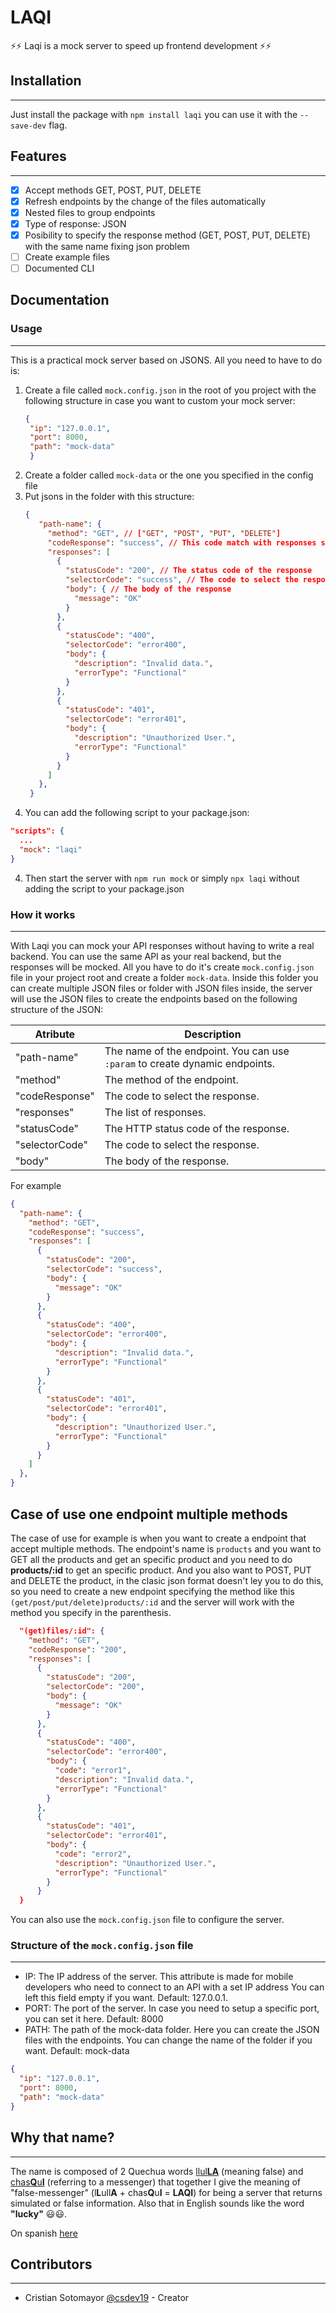 # LAQI

⚡⚡ Laqi is a mock server to speed up frontend development ⚡⚡

## Installation
------------

Just install the package with `npm install laqi` you can use it with the `--save-dev` flag.


## Features
-----------

- [x] Accept methods GET, POST, PUT, DELETE
- [x] Refresh endpoints by the change of the files automatically
- [x] Nested files to group endpoints
- [x] Type of response: JSON
- [x] Posibility to specify the response method (GET, POST, PUT, DELETE) with the same name fixing json problem
- [ ] Create example files
- [ ] Documented CLI

## Documentation

### Usage
------------

This is a practical mock server based on JSONS. All you need to have to do is:

1. Create a file called `mock.config.json` in the root of you project with the following structure in case you want to custom your mock server:
   ```json
   {
    "ip": "127.0.0.1",
    "port": 8000,
    "path": "mock-data"
    }
   ```
2. Create a folder called `mock-data` or the one you specified in the config file
3. Put jsons in the folder with this structure:
   ```json
   {
      "path-name": {
        "method": "GET", // ["GET", "POST", "PUT", "DELETE"]
        "codeResponse": "success", // This code match with responses selectorCode item
        "responses": [
          {
            "statusCode": "200", // The status code of the response
            "selectorCode": "success", // The code to select the response
            "body": { // The body of the response
              "message": "OK"
            }
          },
          {
            "statusCode": "400",
            "selectorCode": "error400",
            "body": {
              "description": "Invalid data.",
              "errorType": "Functional"
            }
          },
          {
            "statusCode": "401",
            "selectorCode": "error401",
            "body": {
              "description": "Unauthorized User.",
              "errorType": "Functional"
            }
          }
        ]
      },
    }
   ```
5. You can add the following script to your package.json:
  ```json
  "scripts": {
    ...
    "mock": "laqi"
  }
   ```
4. Then start the server with `npm run mock` or simply `npx laqi` without adding the script to your package.json


### How it works
-------------

With Laqi you can mock your API responses without having to write a real backend. You can use the same API as your real backend, but the responses will be mocked. All you have to do it's create `mock.config.json` file in your project root and create a folder `mock-data`. Inside this folder you can create multiple JSON files or folder with JSON files inside, the server will use the JSON files to create the endpoints based on the following structure of the JSON:

| Atribute | Description |
|----------|-------------|
| "path-name" | The name of the endpoint. You can use `:param` to create dynamic endpoints. |
| "method" | The method of the endpoint. |
| "codeResponse" | The code to select the response. |
| "responses" | The list of responses. |
| "statusCode" | The HTTP status code of the response. |
| "selectorCode" | The code to select the response. |
| "body" | The body of the response. |


For example
```json
{
  "path-name": {
    "method": "GET",
    "codeResponse": "success",
    "responses": [
      {
        "statusCode": "200",
        "selectorCode": "success",
        "body": {
          "message": "OK"
        }
      },
      {
        "statusCode": "400",
        "selectorCode": "error400",
        "body": {
          "description": "Invalid data.",
          "errorType": "Functional"
        }
      },
      {
        "statusCode": "401",
        "selectorCode": "error401",
        "body": {
          "description": "Unauthorized User.",
          "errorType": "Functional"
        }
      }
    ]
  },
}
```

## Case of use one endpoint multiple methods

The case of use for example is when you want to create a endpoint that accept multiple methods. The endpoint's name is `products` and you want to GET all the products and get an specific product and you need to do **products/:id** to get an specific product. And you also want to POST, PUT and DELETE the product, in the clasic json format doesn't ley you to do this, so you need to create a new endpoint specifying the method like this `(get/post/put/delete)products/:id` and the server will work with the method you specify in the parenthesis.

```JSON
  "(get)files/:id": {
    "method": "GET",
    "codeResponse": "200",
    "responses": [
      {
        "statusCode": "200",
        "selectorCode": "200",
        "body": {
          "message": "OK"
        }
      },
      {
        "statusCode": "400",
        "selectorCode": "error400",
        "body": {
          "code": "error1",
          "description": "Invalid data.",
          "errorType": "Functional"
        }
      },
      {
        "statusCode": "401",
        "selectorCode": "error401",
        "body": {
          "code": "error2",
          "description": "Unauthorized User.",
          "errorType": "Functional"
        }
      }
  }
```


You can also use the `mock.config.json` file to configure the server.

### Structure of the `mock.config.json` file
----------------------

- IP: The IP address of the server. This attribute is made for mobile developers who need to connect to an API with a set IP address
  You can left this field empty if you want.
  Default: 127.0.0.1.
- PORT: The port of the server. In case you need to setup a specific port, you can set it here.
  Default: 8000
- PATH: The path of the mock-data folder. Here you can create the JSON files with the endpoints. You can change the name of the folder if you want.
  Default: mock-data

```json
{
  "ip": "127.0.0.1",
  "port": 8000,
  "path": "mock-data"
}
```


## Why that name?
-----------

The name is composed of 2 Quechua words [llul**LA**](https://es.glosbe.com/quz/es/llulla) (meaning false) and [chas**Q**u**I**](https://es.glosbe.com/qu/es/chaski) (referring to a messenger) that together I give the meaning of "false-messenger" (l**L**ull**A** + chas**Q**u**I** = **LAQI**) for being a server that returns simulated or false information. Also that in English sounds like the word **"lucky"** 😃😃.

On spanish [here](documentacion/name.md)



## Contributors
--------

- Cristian Sotomayor [@csdev19](https://github.com/csdev19) - Creator


